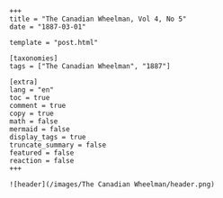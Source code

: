 
    +++
    title = "The Canadian Wheelman, Vol 4, No 5"
    date = "1887-03-01"

    template = "post.html"

    [taxonomies]
    tags = ["The Canadian Wheelman", "1887"]

    [extra]
    lang = "en"
    toc = true
    comment = true
    copy = true
    math = false
    mermaid = false
    display_tags = true
    truncate_summary = false
    featured = false
    reaction = false
    +++

    ![header](/images/The Canadian Wheelman/header.png)

    